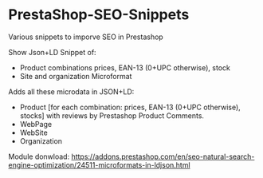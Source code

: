 # PrestaShop-SEO-Snippets
Various snippets to imporve SEO in Prestashop

Show Json+LD Snippet of:
- Product combinations prices, EAN-13 (0+UPC otherwise), stock
- Site and organization Microformat

Adds all these microdata in JSON+LD:
- Product [for each combination: prices, EAN-13 (0+UPC otherwise), stocks] with reviews by Prestashop Product Comments.
- WebPage
- WebSite
- Organization

Module donwload: https://addons.prestashop.com/en/seo-natural-search-engine-optimization/24511-microformats-in-ldjson.html
